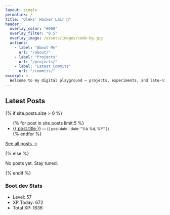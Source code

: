 ```yaml
---
layout: single
permalink: /
title: "Oleks’ Hacker Lair 👾"
header:
  overlay_color: "#000"
  overlay_filter: "0.5"
  overlay_image: /assets/images/code-bg.jpg
  actions:
    - label: "About Me"
      url: "/about/"
    - label: "Projects"
      url: "/projects/"
    - label: "Latest Commits"
      url: "/commits/"
excerpt: >
  Welcome to my digital playground — projects, experiments, and late-night hacks.
---
```


## Latest Posts

{% if site.posts.size > 0 %}
<ul class="latest-posts">
  {% for post in site.posts limit:5 %}
  <li>
    <a href="{{ post.url | relative_url }}">{{ post.title }}</a>
    <small> — {{ post.date | date: "%b %d, %Y" }}</small>
  </li>
  {% endfor %}
</ul>

<p><a href="/blog/">See all posts →</a></p>
{% else %}
<p>No posts yet. Stay tuned.</p>
{% endif %}

<!--BOOTDEV_STATS_START-->
### Boot.dev Stats
- Level: 57
- XP Today: 672
- Total XP: 1636
<!--BOOTDEV_STATS_END-->